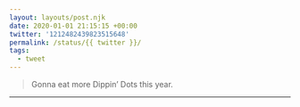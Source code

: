 ```yaml
---
layout: layouts/post.njk
date: 2020-01-01 21:15:15 +00:00
twitter: '1212482439823515648'
permalink: /status/{{ twitter }}/
tags: 
  - tweet
---
```


> Gonna eat more Dippin’ Dots this year.

---
